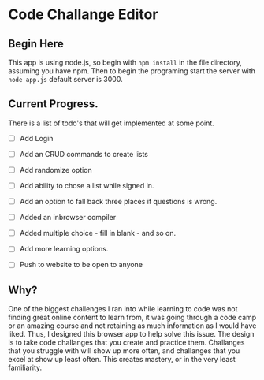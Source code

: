 # Code Challange Editor
## Begin Here
This app is using node.js, so begin with `npm install` in the file directory, assuming you have npm. Then to begin the programing start the server with `node app.js` default server is 3000.

## Current Progress.
There is a list of todo's that will get implemented at some point. 

- [ ] Add Login
- [ ] Add an CRUD commands to create lists
- [ ] Add randomize option
- [ ] Add ability to chose a list while signed in.
- [ ] Add an option to fall back three places if questions is wrong.
- [ ] Added an inbrowser compiler
- [ ] Added multiple choice - fill in blank - and so on.
- [ ] Add more learning options.
- [ ] Push to website to be open to anyone


## Why?
One of the biggest challenges I ran into while learning to code was not finding great online content to learn from, it was going through a code camp or an amazing course and not retaining as much information as I would have liked. Thus, I designed this browser app to help solve this issue. The design is to take code challanges that you create and practice them. Challanges that you struggle with will show up more often, and challanges that you excel at show up least often. This creates mastery, or in the very least familiarity. 
 

